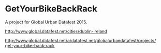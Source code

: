 # GetYourBikeBackRack

A project for Global Urban Datafest 2015.


http://www.global.datafest.net/cities/dublin-ireland


http://www.global.datafest.net/a/datafest.net/globalurbandatafest/projects/get-your-bike-back-rack

